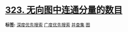 # [323. 无向图中连通分量的数目](https://leetcode.cn/problems/number-of-connected-components-in-an-undirected-graph)

**标签:**  [深度优先搜索](https://leetcode.cn/tag/depth-first-search) [广度优先搜索](https://leetcode.cn/tag/breadth-first-search) [并查集](https://leetcode.cn/tag/union-find) [图](https://leetcode.cn/tag/graph) 